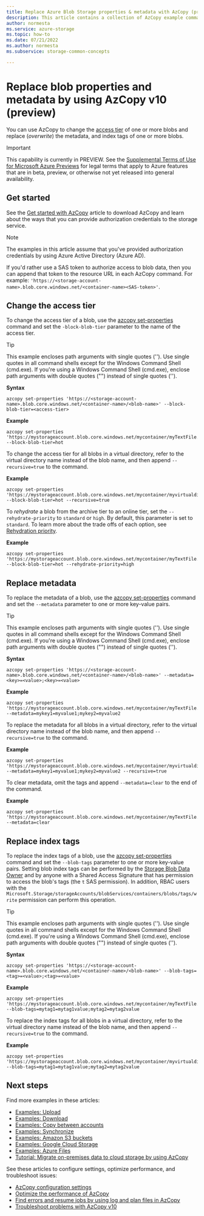 ```yaml
---
title: Replace Azure Blob Storage properties & metadata with AzCopy (preview)
description: This article contains a collection of AzCopy example commands that help you set properties and metadata. 
author: normesta
ms.service: azure-storage
ms.topic: how-to
ms.date: 07/21/2022
ms.author: normesta
ms.subservice: storage-common-concepts

---
```


# Replace blob properties and metadata by using AzCopy v10 (preview)

You can use AzCopy to change the [access tier](../blobs/access-tiers-overview.md) of one or more blobs and replace (_overwrite_) the metadata, and index tags of one or more blobs. 

> [!IMPORTANT]
> This capability is currently in PREVIEW.
> See the [Supplemental Terms of Use for Microsoft Azure Previews](https://azure.microsoft.com/support/legal/preview-supplemental-terms/) for legal terms that apply to Azure features that are in beta, preview, or otherwise not yet released into general availability.

## Get started

See the [Get started with AzCopy](storage-use-azcopy-v10.md) article to download AzCopy and learn about the ways that you can provide authorization credentials to the storage service.

> [!NOTE]
> The examples in this article assume that you've provided authorization credentials by using Azure Active Directory (Azure AD).
>
> If you'd rather use a SAS token to authorize access to blob data, then you can append that token to the resource URL in each AzCopy command. For example: `'https://<storage-account-name>.blob.core.windows.net/<container-name><SAS-token>'`.

## Change the access tier

To change the access tier of a blob, use the [azcopy set-properties](storage-ref-azcopy-set-properties.md) command and set the `-block-blob-tier` parameter to the name of the access tier. 

> [!TIP]
> This example encloses path arguments with single quotes (''). Use single quotes in all command shells except for the Windows Command Shell (cmd.exe). If you're using a Windows Command Shell (cmd.exe), enclose path arguments with double quotes ("") instead of single quotes ('').

**Syntax**

`azcopy set-properties 'https://<storage-account-name>.blob.core.windows.net/<container-name>/<blob-name>' --block-blob-tier=<access-tier>`

**Example**

```azcopy
azcopy set-properties 'https://mystorageaccount.blob.core.windows.net/mycontainer/myTextFile.txt' --block-blob-tier=hot

```

To change the access tier for all blobs in a virtual directory, refer to the virtual directory name instead of the blob name, and then append `--recursive=true` to the command.

**Example**

```azcopy
azcopy set-properties 'https://mystorageaccount.blob.core.windows.net/mycontainer/myvirtualdirectory' --block-blob-tier=hot --recursive=true
```

To _rehydrate_ a blob from the archive tier to an online tier, set the `--rehydrate-priority` to `standard` or `high`. By default, this parameter is set to `standard`. To learn more about the trade offs of each option, see [Rehydration priority](../blobs/archive-rehydrate-overview.md#rehydration-priority). 

**Example**

```azcopy
azcopy set-properties 'https://mystorageaccount.blob.core.windows.net/mycontainer/myTextFile.txt' --block-blob-tier=hot --rehydrate-priority=high
```

## Replace metadata

To replace the metadata of a blob, use the [azcopy set-properties](storage-ref-azcopy-set-properties.md) command and set the `--metadata` parameter to one or more key-value pairs.

> [!TIP]
> This example encloses path arguments with single quotes (''). Use single quotes in all command shells except for the Windows Command Shell (cmd.exe). If you're using a Windows Command Shell (cmd.exe), enclose path arguments with double quotes ("") instead of single quotes ('').

**Syntax**

`azcopy set-properties 'https://<storage-account-name>.blob.core.windows.net/<container-name>/<blob-name>' --metadata=<key>=<value>;<key>=<value>`

**Example**

```azcopy
azcopy set-properties 'https://mystorageaccount.blob.core.windows.net/mycontainer/myTextFile.txt' --metadata=mykey1=myvalue1;mykey2=myvalue2
```

To replace the metadata for all blobs in a virtual directory, refer to the virtual directory name instead of the blob name, and then append `--recursive=true` to the command.

**Example**

```azcopy
azcopy set-properties 'https://mystorageaccount.blob.core.windows.net/mycontainer/myvirtualdirectory' --metadata=mykey1=myvalue1;mykey2=myvalue2 --recursive=true
```

To clear metadata, omit the tags and append `--metadata=clear` to the end of the command.

**Example**

```azcopy
azcopy set-properties 'https://mystorageaccount.blob.core.windows.net/mycontainer/myTextFile.txt' --metadata=clear
```

## Replace index tags

To replace the index tags of a blob, use the [azcopy set-properties](storage-ref-azcopy-set-properties.md) command and set the `--blob-tags` parameter to one or more key-value pairs. Setting blob index tags can be performed by the [Storage Blob Data Owner](../../role-based-access-control/built-in-roles.md#storage-blob-data-owner) and by anyone with a Shared Access Signature that has permission to access the blob's tags (the `t` SAS permission). In addition, RBAC users with the `Microsoft.Storage/storageAccounts/blobServices/containers/blobs/tags/write` permission can perform this operation.

> [!TIP]
> This example encloses path arguments with single quotes (''). Use single quotes in all command shells except for the Windows Command Shell (cmd.exe). If you're using a Windows Command Shell (cmd.exe), enclose path arguments with double quotes ("") instead of single quotes ('').

**Syntax**

`azcopy set-properties 'https://<storage-account-name>.blob.core.windows.net/<container-name>/<blob-name>' --blob-tags=<tag>=<value>;<tag>=<value>`

**Example**

```azcopy
azcopy set-properties 'https://mystorageaccount.blob.core.windows.net/mycontainer/myTextFile.txt' --blob-tags=mytag1=mytag1value;mytag2=mytag2value
```

To replace the index tags for all blobs in a virtual directory, refer to the virtual directory name instead of the blob name, and then append `--recursive=true` to the command.

**Example**

```azcopy
azcopy set-properties 'https://mystorageaccount.blob.core.windows.net/mycontainer/myvirtualdirectory' --blob-tags=mytag1=mytag1value;mytag2=mytag2value
```

## Next steps

Find more examples in these articles:

- [Examples: Upload](storage-use-azcopy-blobs-upload.md)
- [Examples: Download](storage-use-azcopy-blobs-download.md)
- [Examples: Copy between accounts](storage-use-azcopy-blobs-copy.md)
- [Examples: Synchronize](storage-use-azcopy-blobs-synchronize.md)
- [Examples: Amazon S3 buckets](storage-use-azcopy-s3.md)
- [Examples: Google Cloud Storage](storage-use-azcopy-google-cloud.md)
- [Examples: Azure Files](storage-use-azcopy-files.md)
- [Tutorial: Migrate on-premises data to cloud storage by using AzCopy](storage-use-azcopy-migrate-on-premises-data.md)

See these articles to configure settings, optimize performance, and troubleshoot issues:

- [AzCopy configuration settings](storage-ref-azcopy-configuration-settings.md)
- [Optimize the performance of AzCopy](storage-use-azcopy-optimize.md)
- [Find errors and resume jobs by using log and plan files in AzCopy](storage-use-azcopy-configure.md)
- [Troubleshoot problems with AzCopy v10](storage-use-azcopy-troubleshoot.md)
